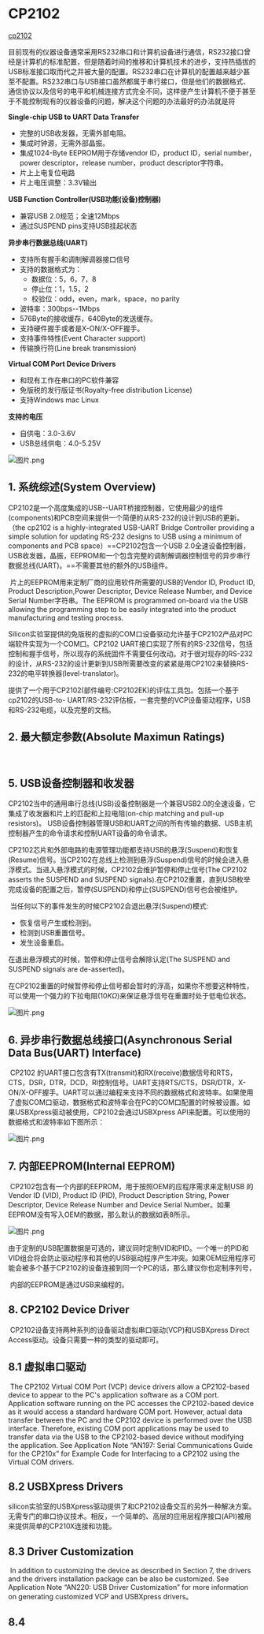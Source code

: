 # CP2102

[cp2102](http://www.ixueshu.com/document/e5b649a867916cb8318947a18e7f9386.html)

目前现有的仪器设备通常采用RS232串口和计算机设备进行通信，RS232接口曾经是计算机的标准配置，但是随着时间的推移和计算机技术的进步，支持热插拔的USB标准接口取而代之并被大量的配置。RS232串口在计算机的配置越来越少甚至不配置。RS232串口与USB接口虽然都属于串行接口，但是他们的数据格式、通信协议以及信号的电平和机械连接方式完全不同，这样便产生计算机不便于甚至于不能控制现有的仪器设备的问题，解决这个问题的办法最好的办法就是将









**Single-chip USB to UART Data Transfer**

- 完整的USB收发器，无需外部电阻。
- 集成时钟源，无需外部晶振。
- 集成1024-Byte EEPROM用于存储vendor ID，product ID，serial number，power descriptor，release number，product descriptor字符串。
- 片上上电复位电路
- 片上电压调整：3.3V输出



**USB Function Controller(USB功能(设备)控制器)**

- 兼容USB 2.0规范；全速12Mbps
- 通过SUSPEND pins支持USB挂起状态



**异步串行数据总线(UART)**

- 支持所有握手和调制解调器接口信号
- 支持的数据格式为：
  - 数据位：5，6，7，8
  - 停止位：1，1.5，2
  - 校验位：odd，even，mark，space，no parity
- 波特率：300bps--1Mbps
- 576Byte的接收缓存，640Byte的发送缓存。
- 支持硬件握手或者是X-ON/X-OFF握手。
- 支持事件特性(Event Character support)
- 传输换行符(Line break transmission)



**Virtual COM Port Device Drivers**

- 和现有工作在串口的PC软件兼容
- 免版税的发行版证书(Royalty-free distribution License)
- 支持Windows mac Linux



**支持的电压**

- 自供电：3.0-3.6V
- USB总线供电：4.0-5.25V



![图片.png](https://upload-images.jianshu.io/upload_images/6128001-8cf14e68439059b0.png?imageMogr2/auto-orient/strip%7CimageView2/2/w/1240)





## 1. 系统综述(System Overview)

​	CP2102是一个高度集成的USB--UART桥接控制器，它使用最少的组件(components)和PCB空间来提供一个简便的从RS-232的设计到USB的更新。（the cp2102 is a highly-integrated USB-UART Bridge Controller providing a simple solution for updating RS-232 designs to USB using a minimum of components and PCB space）==CP2102包含一个USB 2.0全速设备控制器，USB收发器，晶振，EEPROM和一个包含完整的调制解调器控制信号的异步串行数据总线(UART)。==不需要其他的额外的USB组件。

​	片上的EEPROM用来定制厂商的应用软件所需要的USB的Vendor ID, Product ID, Product Description,Power Descriptor, Device Release Number, and Device Serial Number字符串。The EEPROM is programmed on-board via the USB allowing the programming step to be easily integrated into the product manufacturing and testing process.

​	Silicon实验室提供的免版税的虚拟的COM口设备驱动允许基于CP2102产品对PC端软件实现为一个COM口。CP2102 UART接口实现了所有的RS-232信号，包括控制和握手信号，所以现存的系统固件不需要任何改动。对于很对现存的RS-232的设计，从RS-232的设计更新到USB所需要改变的紧紧是用CP2102来替换RS-232的电平转换器(level-translator)。

​	提供了一个用于CP2102(部件编号:CP2102EK)的评估工具包。包括一个基于cp2102的USB-to- UART/RS-232评估板，一套完整的VCP设备驱动程序，USB和RS-232电缆，以及完整的文档。



## 2. 最大额定参数(Absolute Maximun Ratings)

​	



## 5. USB设备控制器和收发器

​	CP2102当中的通用串行总线(USB)设备控制器是一个兼容USB2.0的全速设备，它集成了收发器和片上的匹配和上拉电阻(on-chip matching and pull-up resistors)。 USB设备控制器管理USB和UART之间的所有传输的数据、USB主机控制器产生的命令请求和控制UART设备的命令请求。

​	CP2102芯片和外部电路的电源管理功能都支持USB的悬浮(Suspend)和恢复(Resume)信号。当CP2102在总线上检测到悬浮(Suspend)信号的时候会进入悬浮模式。当进入悬浮模式的时候，CP2102会维护暂停和停止信号(The CP2102 asserts the SUSPEND and SUSPEND signals).在CP2102重置，直到USB枚举完成设备的配置之后，暂停(SUSPEND)和停止(SUSPEND)信号也会被维护。

​	当任何以下的事件发生的时候CP2102会退出悬浮(Suspend)模式:

- 恢复信号产生或检测到。
- 检测到USB重置信号。
- 发生设备重启。

在退出悬浮模式的时候，暂停和停止信号会解除认定(The SUSPEND and SUSPEND signals are de-asserted)。

在CP2102重置的时候暂停和停止信号都会暂时的浮高，如果你不想要这种特性，可以使用一个强力的下拉电阻(10$K\Omega$)来保证悬浮信号在重置时处于低电位状态。

![图片.png](https://upload-images.jianshu.io/upload_images/6128001-773fb0cbfb971059.png?imageMogr2/auto-orient/strip%7CimageView2/2/w/1240)

## 6. 异步串行数据总线接口(Asynchronous Serial Data Bus(UART) Interface)

​	CP2102 的UART接口包含有TX(transmit)和RX(receive)数据信号和RTS，CTS，DSR，DTR，DCD，RI控制信号。UART支持RTS/CTS，DSR/DTR，X-ON/X-OFF握手。UART可以通过编程来支持不同的数据格式和波特率。如果使用了虚拟COM口驱动，数据格式和波特率会在PC的COM口配置的时候被设置。如果USBXpress驱动被使用，CP2102会通过USBXpress API来配置。可以使用的数据格式和波特率如下图所示：

![图片.png](https://upload-images.jianshu.io/upload_images/6128001-30bae2f92534ab77.png?imageMogr2/auto-orient/strip%7CimageView2/2/w/1240)



## 7. 内部EEPROM(Internal EEPROM)

​	CP2102包含有一个内部的EEPROM，用于按照OEM的应程序需求来定制USB 的Vendor ID (VID), Product ID (PID), Product Description String, Power Descriptor, Device Release Number and Device Serial Number。如果EEPROM没有写入OEM的数据，那么默认的数据如表8所示。

![图片.png](https://upload-images.jianshu.io/upload_images/6128001-58c9bf58b5100dd2.png?imageMogr2/auto-orient/strip%7CimageView2/2/w/1240)

​	由于定制的USB配置数据是可选的，建议同时定制VID和PID。一个唯一的PID和VID组合将会防止驱动程序和其他的USB驱动程序产生冲突。如果OEM应用程序可能会被多个基于CP2102的设备连接到同一个PC的话，那么建议你也定制序列号，

​	内部的EEPROM是通过USB来编程的。



## 8. CP2102 Device Driver

​	CP2102设备支持两种系列的设备驱动虚拟串口驱动(VCP)和USBXpress Direct Access驱动。设备只需要一种的类型的驱动即可。



## 8.1 虚拟串口驱动

​	The CP2102 Virtual COM Port (VCP) device drivers allow a CP2102-based device to appear to the PC's application software as a COM port. Application software running on the PC accesses the CP2102-based device as it would access a standard hardware COM port. However, actual data transfer between the PC and the CP2102 device is performed over the USB interface. Therefore, existing COM port applications may be used to transfer data via the USB to the CP2102-based device without modifying the application. See Application Note “AN197: Serial Communications Guide for the CP210x” for Example Code for Interfacing to a CP2102 using the Virtual COM drivers.



## 8.2 USBXpress Drivers

silicon实验室的USBXpress驱动提供了和CP2102设备交互的另外一种解决方案。无需专门的串口协议技术。相反，一个简单的、高层的应用层程序接口(API)被用来提供简单的CP210X连接和功能。





## 8.3 Driver Customization

​	In addition to customizing the device as described in Section 7, the drivers and the drivers installation package can be also be customized. See Application Note “AN220: USB Driver Customization” for more information on generating customized VCP and USBXpress drivers。



## 8.4 







